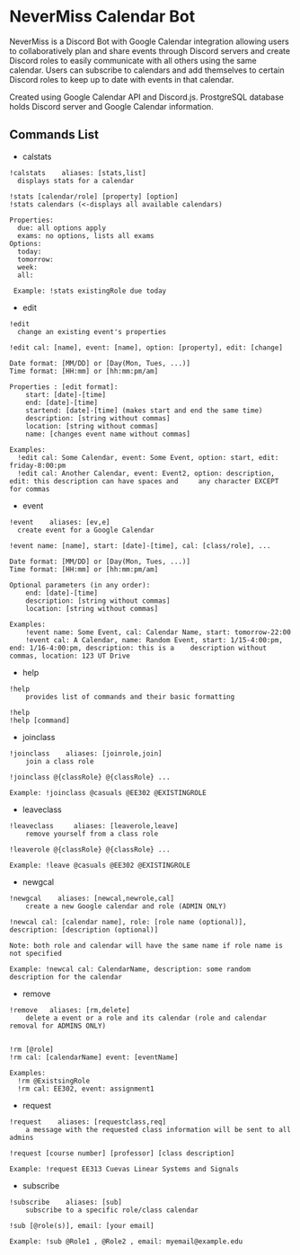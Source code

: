 # NeverMiss Calendar Bot

NeverMiss is a Discord Bot with Google Calendar integration allowing users to collaboratively plan and share
events through Discord servers and create Discord roles to easily communicate with all others using the same calendar. Users can subscribe to calendars and add themselves to certain Discord roles to keep up to date with events in that calendar.

Created using Google Calendar API and Discord.js. ProstgreSQL database holds Discord server and Google Calendar information.

## Commands List
* calstats
```
!calstats    aliases: [stats,list]            
  displays stats for a calendar

!stats [calendar/role] [property] [option]
!stats calendars (<-displays all available calendars)

Properties:
  due: all options apply
  exams: no options, lists all exams
Options:
  today:
  tomorrow:
  week:
  all:
  
 Example: !stats existingRole due today
```
* edit
```
!edit            
  change an existing event's properties

!edit cal: [name], event: [name], option: [property], edit: [change]

Date format: [MM/DD] or [Day(Mon, Tues, ...)]
Time format: [HH:mm] or [hh:mm:pm/am]

Properties : [edit format]:
    start: [date]-[time]
    end: [date]-[time]
    startend: [date]-[time] (makes start and end the same time)
    description: [string without commas]
    location: [string without commas]
    name: [changes event name without commas]

Examples: 
  !edit cal: Some Calendar, event: Some Event, option: start, edit: friday-8:00:pm
  !edit cal: Another Calendar, event: Event2, option: description, edit: this description can have spaces and     any character EXCEPT for commas
```
* event
```
!event    aliases: [ev,e]
  create event for a Google Calendar

!event name: [name], start: [date]-[time], cal: [class/role], ...

Date format: [MM/DD] or [Day(Mon, Tues, ...)]
Time format: [HH:mm] or [hh:mm:pm/am]

Optional parameters (in any order):
    end: [date]-[time]
    description: [string without commas]
    location: [string without commas]

Examples: 
    !event name: Some Event, cal: Calendar Name, start: tomorrow-22:00
    !event cal: A Calendar, name: Random Event, start: 1/15-4:00:pm, end: 1/16-4:00:pm, description: this is a    description without commas, location: 123 UT Drive
```
* help
```
!help                
    provides list of commands and their basic formatting

!help
!help [command]
```
* joinclass
```
!joinclass    aliases: [joinrole,join]            
    join a class role

!joinclass @{classRole} @{classRole} ...

Example: !joinclass @casuals @EE302 @EXISTINGROLE
```
* leaveclass
```
!leaveclass     aliases: [leaverole,leave]            
    remove yourself from a class role

!leaverole @{classRole} @{classRole} ...

Example: !leave @casuals @EE302 @EXISTINGROLE
```
* newgcal
```
!newgcal    aliases: [newcal,newrole,cal]            
    create a new Google calendar and role (ADMIN ONLY)

!newcal cal: [calendar name], role: [role name (optional)], description: [description (optional)]

Note: both role and calendar will have the same name if role name is not specified

Example: !newcal cal: CalendarName, description: some random description for the calendar
```
* remove
```
!remove   aliases: [rm,delete]            
    delete a event or a role and its calendar (role and calendar removal for ADMINS ONLY)


!rm [@role]
!rm cal: [calendarName] event: [eventName]

Examples: 
  !rm @ExistsingRole
  !rm cal: EE302, event: assignment1
```
* request
```
!request    aliases: [requestclass,req]            
    a message with the requested class information will be sent to all admins

!request [course number] [professor] [class description]

Example: !request EE313 Cuevas Linear Systems and Signals
```
* subscribe
```
!subscribe    aliases: [sub]            
    subscribe to a specific role/class calendar

!sub [@role(s)], email: [your email]

Example: !sub @Role1 , @Role2 , email: myemail@example.edu
```
